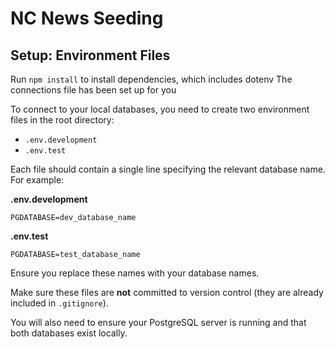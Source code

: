 # NC News Seeding

## Setup: Environment Files

Run `npm install` to install dependencies, which includes dotenv
The connections file has been set up for you

To connect to your local databases, you need to create two environment files in the root directory:

- `.env.development`
- `.env.test`

Each file should contain a single line specifying the relevant database name. For example:

**.env.development**

```
PGDATABASE=dev_database_name
```

**.env.test**

```
PGDATABASE=test_database_name
```

Ensure you replace these names with your database names.

Make sure these files are **not** committed to version control (they are already included in `.gitignore`).

You will also need to ensure your PostgreSQL server is running and that both databases exist locally.

